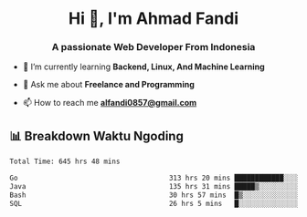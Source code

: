 <h1 align="center">Hi 👋, I'm Ahmad Fandi</h1>
<h3 align="center">A passionate Web Developer From Indonesia</h3>

- 🌱 I’m currently learning **Backend, Linux, And Machine Learning**

- 💬 Ask me about **Freelance and Programming**

- 📫 How to reach me **<alfandi0857@gmail.com>**


## 📊 Breakdown Waktu Ngoding

<!--START_SECTION:waka-->

```txt
Total Time: 645 hrs 48 mins

Go                                     313 hrs 20 mins ████████████░░░░░░░░░░░░░   48.11 %
Java                                   135 hrs 31 mins █████▒░░░░░░░░░░░░░░░░░░░   20.81 %
Bash                                   30 hrs 57 mins  █▒░░░░░░░░░░░░░░░░░░░░░░░   04.75 %
SQL                                    26 hrs 5 mins   █░░░░░░░░░░░░░░░░░░░░░░░░   04.01 %
```

<!--END_SECTION:waka-->
